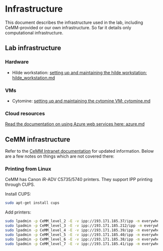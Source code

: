 # Infrastructure

This document describes the infrastructure used in the lab, including CeMM-provided or our own infrastructure.
So far it details only computational infrastructure.

## Lab infrastructure

### Hardware

- Hilde workstation: [setting up and maintaining the hilde workstation: hilde_workstation.md](/hilde_workstation.md)

### VMs

- Cytomine: [setting up and maintaining the cytomine VM: cytomine.md](/cytomine.md)

### Cloud resources

[Read the documentation on using Azure web services here: azure.md](/azure.md)


## CeMM infrastructure

Refer to the [CeMM Intranet documentation](https://cemmat.sharepoint.com/sites/Intranet) for updated information.
Below are a few notes on things which are not covered there:

### Printing from Linux

CeMM has Canon iR-ADV C5735/5740 printers. They support IPP printing through CUPS.

Install CUPS:

```bash
sudo apt-get install cups
```
Add printers:
```bash
sudo lpadmin -p CeMM_level_2 -E -v ipp://193.171.185.37/ipp -m everywhere
sudo lpadmin -p CeMM_level_3 -E -v ipp://193.171.185.212/ipp -m everywhere
sudo lpadmin -p CeMM_level_4 -E -v ipp://193.171.185.39/ipp -m everywhere
sudo lpadmin -p CeMM_level_5 -E -v ipp://193.171.185.40/ipp -m everywhere
sudo lpadmin -p CeMM_level_6 -E -v ipp://193.171.185.38/ipp -m everywhere
sudo lpadmin -p CeMM_level_7 -E -v ipp://193.171.185.41/ipp -m everywhere
```
